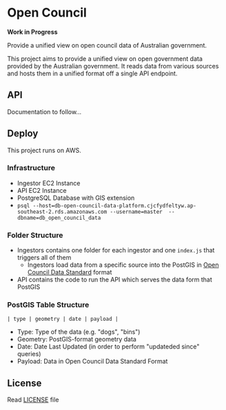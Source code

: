 # Open Council

**Work in Progress**

Provide a unified view on open council data of Australian government.

This project aims to provide a unified view on open government data provided by the Australian government. It reads data from various sources and hosts them in a unified format off a single API endpoint.

## API

Documentation to follow...

## Deploy

This project runs on AWS.

### Infrastructure

- Ingestor EC2 Instance
- API EC2 Instance
- PostgreSQL Database with GIS extension
 - `psql --host=db-open-council-data-platform.cjcfydfeltyw.ap-southeast-2.rds.amazonaws.com --username=master  --dbname=db_open_council_data`

### Folder Structure

- Ingestors contains one folder for each ingestor and one `index.js` that triggers all of them
  - Ingestors load data from a specific source into the PostGIS in [Open Council Data Standard](http://standards.opencouncildata.org/) format
- API contains the code to run the API which serves the data form that PostGIS

### PostGIS Table Structure

`| type | geometry | date | payload |`

- Type: Type of the data (e.g. "dogs", "bins")
- Geometry: PostGIS-format geometry data
- Date: Date Last Updated (in order to perform "updateded since" queries)
- Payload: Data in Open Council Data Standard Format

## License

Read [LICENSE](LICENSE) file
